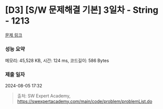 # [D3] [S/W 문제해결 기본] 3일차 - String - 1213 

[문제 링크](https://swexpertacademy.com/main/code/problem/problemDetail.do?contestProbId=AV14P0c6AAUCFAYi) 

### 성능 요약

메모리: 45,528 KB, 시간: 124 ms, 코드길이: 586 Bytes

### 제출 일자

2024-08-05 17:32



> 출처: SW Expert Academy, https://swexpertacademy.com/main/code/problem/problemList.do